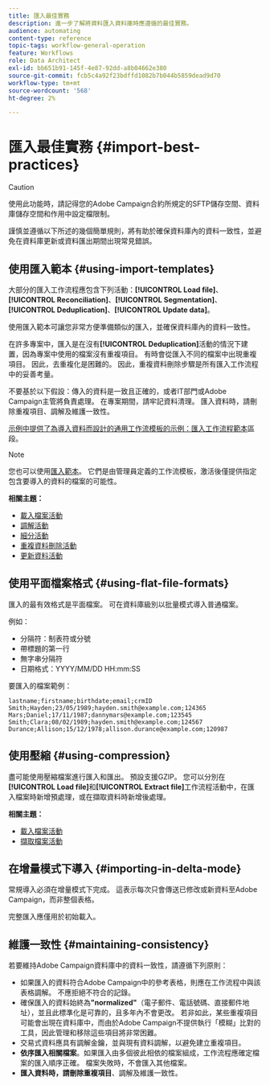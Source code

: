 ```yaml
---
title: 匯入最佳實務
description: 進一步了解將資料匯入資料庫時應遵循的最佳實務。
audience: automating
content-type: reference
topic-tags: workflow-general-operation
feature: Workflows
role: Data Architect
exl-id: bb651b91-145f-4e87-92dd-a8b04662e380
source-git-commit: fcb5c4a92f23bdffd1082b7b044b5859dead9d70
workflow-type: tm+mt
source-wordcount: '568'
ht-degree: 2%

---
```


# 匯入最佳實務 {#import-best-practices}

>[!CAUTION]
>
>使用此功能時，請記得您的Adobe Campaign合約所規定的SFTP儲存空間、資料庫儲存空間和作用中設定檔限制。

謹慎並遵循以下所述的幾個簡單規則，將有助於確保資料庫內的資料一致性，並避免在資料庫更新或資料匯出期間出現常見錯誤。

## 使用匯入範本 {#using-import-templates}

大部分的匯入工作流程應包含下列活動：**[!UICONTROL Load file]**、**[!UICONTROL Reconciliation]**、**[!UICONTROL Segmentation]**、**[!UICONTROL Deduplication]**、**[!UICONTROL Update data]**。

使用匯入範本可讓您非常方便準備類似的匯入，並確保資料庫內的資料一致性。

在許多專案中，匯入是在沒有&#x200B;**[!UICONTROL Deduplication]**&#x200B;活動的情況下建置，因為專案中使用的檔案沒有重複項目。 有時會從匯入不同的檔案中出現重複項目。 因此，去重複化是困難的。 因此，重複資料刪除步驟是所有匯入工作流程中的妥善考量。

不要基於以下假設：傳入的資料是一致且正確的，或者IT部門或Adobe Campaign主管將負責處理。 在專案期間，請牢記資料清理。 匯入資料時，請刪除重複項目、調解及維護一致性。

[示例中提供了為導入資料而設計的通用工作流模板的示例：匯入工作流程範本](../../automating/using/creating-import-workflow-templates.md)區段。

>[!NOTE]
>
>您也可以使用[匯入範本](../../automating/using/importing-data-with-import-templates.md)。 它們是由管理員定義的工作流模板，激活後僅提供指定包含要導入的資料的檔案的可能性。

**相關主題：**

* [載入檔案活動](../../automating/using/load-file.md)
* [調解活動](../../automating/using/reconciliation.md)
* [細分活動](../../automating/using/segmentation.md)
* [重複資料刪除活動](../../automating/using/deduplication.md)
* [更新資料活動](../../automating/using/update-data.md)

## 使用平面檔案格式 {#using-flat-file-formats}

匯入的最有效格式是平面檔案。 可在資料庫級別以批量模式導入普通檔案。

例如：

* 分隔符：制表符或分號
* 帶標題的第一行
* 無字串分隔符
* 日期格式：YYYY/MM/DD HH:mm:SS

要匯入的檔案範例：

```
lastname;firstname;birthdate;email;crmID
Smith;Hayden;23/05/1989;hayden.smith@example.com;124365
Mars;Daniel;17/11/1987;dannymars@example.com;123545
Smith;Clara;08/02/1989;hayden.smith@example.com;124567
Durance;Allison;15/12/1978;allison.durance@example.com;120987
```

## 使用壓縮 {#using-compression}

盡可能使用壓縮檔案進行匯入和匯出。 預設支援GZIP。 您可以分別在&#x200B;**[!UICONTROL Load file]**&#x200B;和&#x200B;**[!UICONTROL Extract file]**&#x200B;工作流程活動中，在匯入檔案時新增預處理，或在擷取資料時新增後處理。

**相關主題：**

* [載入檔案活動](../../automating/using/load-file.md)
* [擷取檔案活動](../../automating/using/extract-file.md)

## 在增量模式下導入 {#importing-in-delta-mode}

常規導入必須在增量模式下完成。 這表示每次只會傳送已修改或新資料至Adobe Campaign，而非整個表格。

完整匯入應僅用於初始載入。

## 維護一致性 {#maintaining-consistency}

若要維持Adobe Campaign資料庫中的資料一致性，請遵循下列原則：

* 如果匯入的資料符合Adobe Campaign中的參考表格，則應在工作流程中與該表格調解。 不應拒絕不符合的記錄。
* 確保匯入的資料始終為&#x200B;**&quot;normalized&quot;**（電子郵件、電話號碼、直接郵件地址），並且此標準化是可靠的，且多年內不會更改。 若非如此，某些重複項目可能會出現在資料庫中，而由於Adobe Campaign不提供執行「模糊」比對的工具，因此管理和移除這些項目將非常困難。
* 交易式資料應具有調解金鑰，並與現有資料調解，以避免建立重複項目。
* **依序匯入相關檔案**。如果匯入由多個彼此相依的檔案組成，工作流程應確定檔案的匯入順序正確。 檔案失敗時，不會匯入其他檔案。
* **匯入資料時，請刪除重複項目**、調解及維護一致性。
